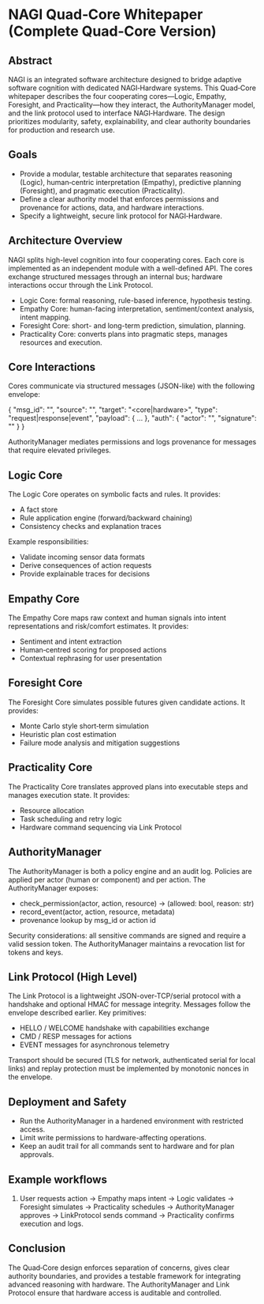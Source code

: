 # NAGI Quad‑Core Whitepaper (Complete Quad‑Core Version)

## Abstract

NAGI is an integrated software architecture designed to bridge adaptive software cognition with dedicated NAGI‑Hardware systems. This Quad‑Core whitepaper describes the four cooperating cores—Logic, Empathy, Foresight, and Practicality—how they interact, the AuthorityManager model, and the link protocol used to interface NAGI‑Hardware. The design prioritizes modularity, safety, explainability, and clear authority boundaries for production and research use.

## Goals

- Provide a modular, testable architecture that separates reasoning (Logic), human‑centric interpretation (Empathy), predictive planning (Foresight), and pragmatic execution (Practicality).
- Define a clear authority model that enforces permissions and provenance for actions, data, and hardware interactions.
- Specify a lightweight, secure link protocol for NAGI‑Hardware.

## Architecture Overview

NAGI splits high-level cognition into four cooperating cores. Each core is implemented as an independent module with a well-defined API. The cores exchange structured messages through an internal bus; hardware interactions occur through the Link Protocol.

- Logic Core: formal reasoning, rule-based inference, hypothesis testing.
- Empathy Core: human-facing interpretation, sentiment/context analysis, intent mapping.
- Foresight Core: short- and long-term prediction, simulation, planning.
- Practicality Core: converts plans into pragmatic steps, manages resources and execution.

## Core Interactions

Cores communicate via structured messages (JSON-like) with the following envelope:

{ 
  "msg_id": "<uuid>",
  "source": "<core>",
  "target": "<core|hardware>",
  "type": "request|response|event",
  "payload": { ... },
  "auth": { "actor": "<id>", "signature": "<sig>" }
}

AuthorityManager mediates permissions and logs provenance for messages that require elevated privileges.

## Logic Core

The Logic Core operates on symbolic facts and rules. It provides:
- A fact store
- Rule application engine (forward/backward chaining)
- Consistency checks and explanation traces

Example responsibilities:
- Validate incoming sensor data formats
- Derive consequences of action requests
- Provide explainable traces for decisions

## Empathy Core

The Empathy Core maps raw context and human signals into intent representations and risk/comfort estimates. It provides:
- Sentiment and intent extraction
- Human‑centred scoring for proposed actions
- Contextual rephrasing for user presentation

## Foresight Core

The Foresight Core simulates possible futures given candidate actions. It provides:
- Monte Carlo style short‑term simulation
- Heuristic plan cost estimation
- Failure mode analysis and mitigation suggestions

## Practicality Core

The Practicality Core translates approved plans into executable steps and manages execution state. It provides:
- Resource allocation
- Task scheduling and retry logic
- Hardware command sequencing via Link Protocol

## AuthorityManager

The AuthorityManager is both a policy engine and an audit log. Policies are applied per actor (human or component) and per action. The AuthorityManager exposes:
- check_permission(actor, action, resource) -> (allowed: bool, reason: str)
- record_event(actor, action, resource, metadata)
- provenance lookup by msg_id or action id

Security considerations: all sensitive commands are signed and require a valid session token. The AuthorityManager maintains a revocation list for tokens and keys.

## Link Protocol (High Level)

The Link Protocol is a lightweight JSON-over-TCP/serial protocol with a handshake and optional HMAC for message integrity. Messages follow the envelope described earlier. Key primitives:
- HELLO / WELCOME handshake with capabilities exchange
- CMD / RESP messages for actions
- EVENT messages for asynchronous telemetry

Transport should be secured (TLS for network, authenticated serial for local links) and replay protection must be implemented by monotonic nonces in the envelope.

## Deployment and Safety

- Run the AuthorityManager in a hardened environment with restricted access.
- Limit write permissions to hardware-affecting operations.
- Keep an audit trail for all commands sent to hardware and for plan approvals.

## Example workflows

1) User requests action -> Empathy maps intent -> Logic validates -> Foresight simulates -> Practicality schedules -> AuthorityManager approves -> LinkProtocol sends command -> Practicality confirms execution and logs.

## Conclusion

The Quad‑Core design enforces separation of concerns, gives clear authority boundaries, and provides a testable framework for integrating advanced reasoning with hardware. The AuthorityManager and Link Protocol ensure that hardware access is auditable and controlled.

